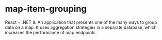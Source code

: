 # map-item-grouping
React + .NET 8. An application that presents one of the many ways to group data on a map. It uses aggregation strategies in a separate database, which increases the performance of map endpoints.

